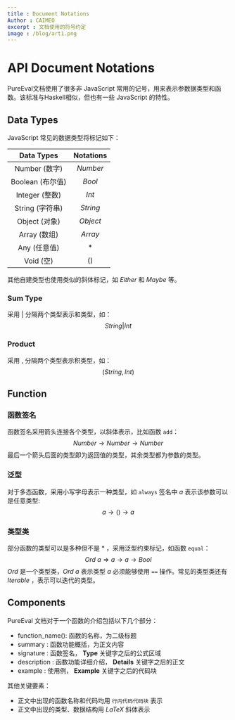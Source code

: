 ```yaml
---
title : Document Notations
Author : CAIMEO
excerpt : 文档使用的符号约定
image : /blog/art1.png
---
```



# API Document Notations
PureEval文档使用了很多非 JavaScript 常用的记号，用来表示参数据类型和函数。该标准与Haskell相似，但也有一些 JavaScript 的特性。

## Data Types

JavaScript 常见的数据类型将标记如下：

|    Data Types    | Notations  |
| :--------------: | :--------: |
|  Number (数字)   | $Number$ |
| Boolean (布尔值) |  $Bool$  |
|  Integer (整数)  |  $Int$   |
| String (字符串)  | $String$ |
|  Object (对象)   | $Object$ |
|   Array (数组)   |  $Array$  |
|   Any (任意值)   |   $*$    |
| Void (空) | $()$ |

其他自建类型也使用类似的斜体标记，如 $Either$ 和 $Maybe$ 等。

### Sum Type

采用 $|$ 分隔两个类型表示和类型，如：
$$
String | Int
$$

### Product 

采用 $,$ 分隔两个类型表示积类型，如：
$$
(String, Int)
$$

## Function

### 函数签名

函数签名采用箭头连接各个类型，以斜体表示，比如函数 `add`：
$$
Number \to Number \to Number
$$
最后一个箭头后面的类型即为返回值的类型，其余类型都为参数的类型。

### 泛型

对于多态函数，采用小写字母表示一种类型，如 `always` 签名中 $a$ 表示该参数可以是任意类型:
$$
a \to () \to a
$$

### 类型类

部分函数的类型可以是多种但不是 $*$ ，采用泛型约束标记，如函数 `equal`：
$$
Ord \ a \Rightarrow a \to a \to Bool
$$
$Ord$ 是一个类型类，$Ord \ a$ 表示类型 $a$ 必须能够使用 `==` 操作。常见的类型类还有 $Iterable$ ，表示可以迭代的类型。

## Components

PureEval 文档对于一个函数的介绍包括以下几个部分：

- function_name(): 函数的名称，为二级标题
- summary : 函数功能概括，为正文内容
- signature : 函数签名， **Type** 关键字之后的公式区域
- description : 函数功能详细介绍， **Details** 关键字之后的正文
- example : 使用例， **Example** 关键字之后的代码块

其他关键要素：

- 正文中出现的函数名称和代码均用 `行内代码代码块` 表示
- 正文中出现的类型、数据结构用 $LaTeX$ 斜体表示

